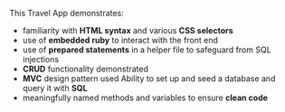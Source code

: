 This Travel App demonstrates:
* familiarity with **HTML syntax** and various **CSS selectors** 
* use of **embedded ruby** to interact with the front end
* use of **prepared statements** in a helper file to safeguard from SQL injections
*  **CRUD** functionality demonstrated
* **MVC** design pattern used
Ability to set up and seed a database and query it with **SQL**
* meaningfully named methods and variables to ensure **clean code**

